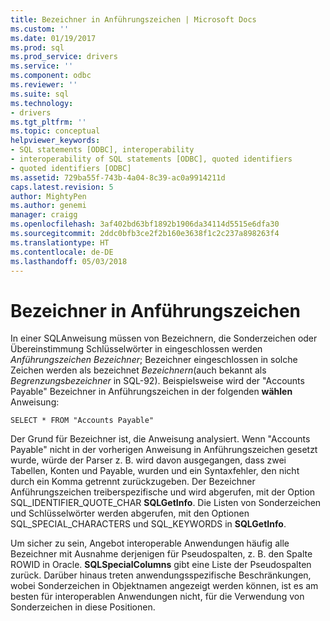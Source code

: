 ```yaml
---
title: Bezeichner in Anführungszeichen | Microsoft Docs
ms.custom: ''
ms.date: 01/19/2017
ms.prod: sql
ms.prod_service: drivers
ms.service: ''
ms.component: odbc
ms.reviewer: ''
ms.suite: sql
ms.technology:
- drivers
ms.tgt_pltfrm: ''
ms.topic: conceptual
helpviewer_keywords:
- SQL statements [ODBC], interoperability
- interoperability of SQL statements [ODBC], quoted identifiers
- quoted identifiers [ODBC]
ms.assetid: 729ba55f-743b-4a04-8c39-ac0a9914211d
caps.latest.revision: 5
author: MightyPen
ms.author: genemi
manager: craigg
ms.openlocfilehash: 3af402bd63bf1892b1906da34114d5515e6dfa30
ms.sourcegitcommit: 2ddc0bfb3ce2f2b160e3638f1c2c237a898263f4
ms.translationtype: HT
ms.contentlocale: de-DE
ms.lasthandoff: 05/03/2018
---
```

# <a name="quoted-identifiers"></a>Bezeichner in Anführungszeichen
In einer SQL­Anweisung müssen von Bezeichnern, die Sonderzeichen oder Übereinstimmung Schlüsselwörter in eingeschlossen werden *Anführungszeichen Bezeichner*; Bezeichner eingeschlossen in solche Zeichen werden als bezeichnet *Bezeichnern*(auch bekannt als *Begrenzungsbezeichner* in SQL-92). Beispielsweise wird der "Accounts Payable" Bezeichner in Anführungszeichen in der folgenden **wählen** Anweisung:  
  
```  
SELECT * FROM "Accounts Payable"  
```  
  
 Der Grund für Bezeichner ist, die Anweisung analysiert. Wenn "Accounts Payable" nicht in der vorherigen Anweisung in Anführungszeichen gesetzt wurde, würde der Parser z. B. wird davon ausgegangen, dass zwei Tabellen, Konten und Payable, wurden und ein Syntaxfehler, den nicht durch ein Komma getrennt zurückzugeben. Der Bezeichner Anführungszeichen treiberspezifische und wird abgerufen, mit der Option SQL_IDENTIFIER_QUOTE_CHAR **SQLGetInfo**. Die Listen von Sonderzeichen und Schlüsselwörter werden abgerufen, mit den Optionen SQL_SPECIAL_CHARACTERS und SQL_KEYWORDS in **SQLGetInfo**.  
  
 Um sicher zu sein, Angebot interoperable Anwendungen häufig alle Bezeichner mit Ausnahme derjenigen für Pseudospalten, z. B. den Spalte ROWID in Oracle. **SQLSpecialColumns** gibt eine Liste der Pseudospalten zurück. Darüber hinaus treten anwendungsspezifische Beschränkungen, wobei Sonderzeichen in Objektnamen angezeigt werden können, ist es am besten für interoperablen Anwendungen nicht, für die Verwendung von Sonderzeichen in diese Positionen.
